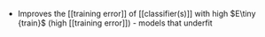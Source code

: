 - Improves the [[training error]] of [[classifier(s)]] with high $E\tiny {train}$ (high [[training error]]) - models that underfit